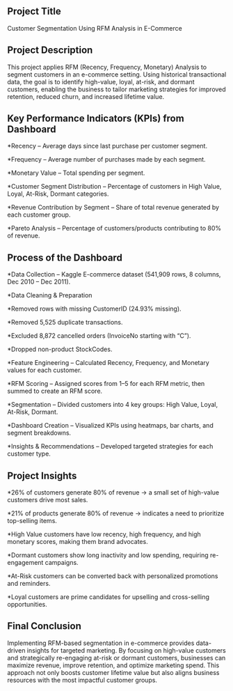 ## Project Title
Customer Segmentation Using RFM Analysis in E-Commerce

## Project Description
This project applies RFM (Recency, Frequency, Monetary) Analysis to segment customers in an e-commerce setting. Using historical transactional data, the goal is to identify high-value, loyal, at-risk, and dormant customers, enabling the business to tailor marketing strategies for improved retention, reduced churn, and increased lifetime value.

## Key Performance Indicators (KPIs) from Dashboard
*Recency – Average days since last purchase per customer segment.

*Frequency – Average number of purchases made by each segment.

*Monetary Value – Total spending per segment.

*Customer Segment Distribution – Percentage of customers in High Value, Loyal, At-Risk, Dormant categories.

*Revenue Contribution by Segment – Share of total revenue generated by each customer group.

*Pareto Analysis – Percentage of customers/products contributing to 80% of revenue.

## Process of the Dashboard
*Data Collection – Kaggle E-commerce dataset (541,909 rows, 8 columns, Dec 2010 – Dec 2011).

*Data Cleaning & Preparation

*Removed rows with missing CustomerID (24.93% missing).

*Removed 5,525 duplicate transactions.

*Excluded 8,872 cancelled orders (InvoiceNo starting with “C”).

*Dropped non-product StockCodes.

*Feature Engineering – Calculated Recency, Frequency, and Monetary values for each customer.

*RFM Scoring – Assigned scores from 1–5 for each RFM metric, then summed to create an RFM score.

*Segmentation – Divided customers into 4 key groups: High Value, Loyal, At-Risk, Dormant.

*Dashboard Creation – Visualized KPIs using heatmaps, bar charts, and segment breakdowns.

*Insights & Recommendations – Developed targeted strategies for each customer type.

## Project Insights
*26% of customers generate 80% of revenue → a small set of high-value customers drive most sales.

*21% of products generate 80% of revenue → indicates a need to prioritize top-selling items.

*High Value customers have low recency, high frequency, and high monetary scores, making them brand advocates.

*Dormant customers show long inactivity and low spending, requiring re-engagement campaigns.

*At-Risk customers can be converted back with personalized promotions and reminders.

*Loyal customers are prime candidates for upselling and cross-selling opportunities.

## Final Conclusion
Implementing RFM-based segmentation in e-commerce provides data-driven insights for targeted marketing. By focusing on high-value customers and strategically re-engaging at-risk or dormant customers, businesses can maximize revenue, improve retention, and optimize marketing spend. This approach not only boosts customer lifetime value but also aligns business resources with the most impactful customer groups.



